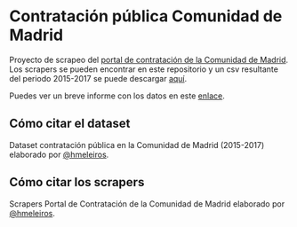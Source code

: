 # Contratación pública Comunidad de Madrid
Proyecto de scrapeo del [portal de contratación de la Comunidad de Madrid](http://www.madrid.org/cs/Satellite?cid=1224915242285&language=es&pagename=PortalContratacion%2FPage%2FPCON_buscadorAvanzado). Los scrapers se pueden encontrar en este repositorio y un csv resultante del periodo 2015-2017 se puede descargar [aquí](https://www.dropbox.com/s/tamql3gd7reu977/contratospublicos_15_17.csv?dl=0).

Puedes ver un breve informe con los datos en este [enlace](https://cdn.rawgit.com/meneos/contratacionCM/0dc0380e/Informe.html).

## Cómo citar el dataset
Dataset contratación pública en la Comunidad de Madrid (2015-2017) elaborado por [@hmeleiros](https://twitter.com/hmeleiros).

## Cómo citar los scrapers
Scrapers Portal de Contratación de la Comunidad de Madrid elaborado por [@hmeleiros](https://twitter.com/hmeleiros).

